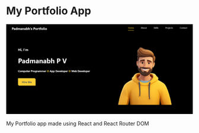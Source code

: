 # My Portfolio App
![My Page](https://raw.githubusercontent.com/padmanabhpvdev/portfolio-app/refs/heads/main/public/mypage.png)

My Portfolio app made using React and React Router DOM
